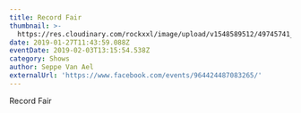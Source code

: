 ```yaml
---
title: Record Fair
thumbnail: >-
  https://res.cloudinary.com/rockxxl/image/upload/v1548589512/49745741_1976708229071692_2628144940017778688_o.jpg
date: 2019-01-27T11:43:59.088Z
eventDate: 2019-02-03T13:15:54.538Z
category: Shows
author: Seppe Van Ael
externalUrl: 'https://www.facebook.com/events/964424487083265/'
---
```

Record Fair
